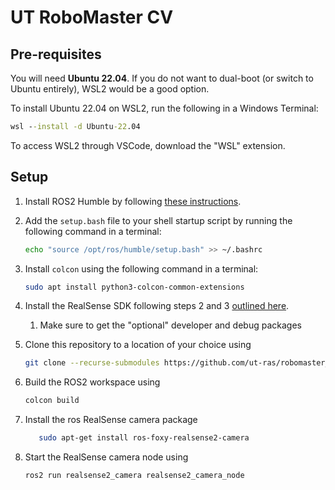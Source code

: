 # UT RoboMaster CV

## Pre-requisites
You will need **Ubuntu 22.04**. If you do not want to dual-boot (or switch to Ubuntu entirely), WSL2 would be a good option.

To install Ubuntu 22.04 on WSL2, run the following in a Windows Terminal:
```cmd
wsl --install -d Ubuntu-22.04
```

To access WSL2 through VSCode, download the "WSL" extension.

## Setup
1. Install ROS2 Humble by following [these instructions](https://docs.ros.org/en/humble/Installation/Ubuntu-Install-Debians.html).
2. Add the `setup.bash` file to your shell startup script by running the following command in a terminal:
   ```bash
   echo "source /opt/ros/humble/setup.bash" >> ~/.bashrc
   ```
3. Install `colcon` using the following command in a terminal:
   ```bash
   sudo apt install python3-colcon-common-extensions
   ```
4. Install the RealSense SDK following steps 2 and 3 [outlined here](https://github.com/IntelRealSense/realsense-ros).
   1. Make sure to get the "optional" developer and debug packages

5. Clone this repository to a location of your choice using
   ```bash
   git clone --recurse-submodules https://github.com/ut-ras/robomaster_cv.git
   ```
6. Build the ROS2 workspace using
   ```bash
   colcon build
   ```
7. Install the ros RealSense camera package
   ```bash
      sudo apt-get install ros-foxy-realsense2-camera
   ```
8. Start the RealSense camera node using
   ```bash
   ros2 run realsense2_camera realsense2_camera_node
   ```
